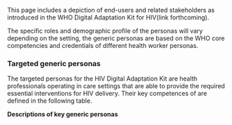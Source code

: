 This page includes a depiction of end-users and related stakeholders as introduced in the WHO Digital Adaptation Kit for HIV(link forthcoming).

The specific roles and demographic profile of the personas will vary depending on the setting, the generic personas are based on the WHO core competencies and credentials of different health worker personas.


### Targeted generic personas

The targeted personas for the HIV Digital Adaptation Kit are
health professionals operating in care settings that are able to provide
the required essential interventions for HIV delivery. Their
key competences of are defined in the following table.

**Descriptions of key generic personas**

<!-- {% include fragment-actors.liquid %} -->

<br/>